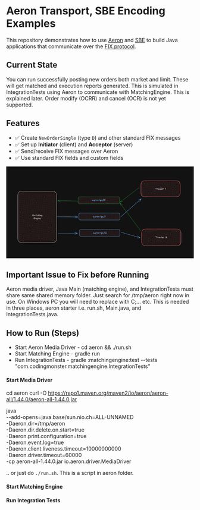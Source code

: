 # Aeron Transport, SBE Encoding Examples

This repository demonstrates how to use [Aeron](https://aeron.io/) and [SBE](https://github.com/aeron-io/simple-binary-encoding/wiki/FIX-SBE-XML-Primer) to build Java applications that communicate over the [FIX protocol](https://www.fixtrading.org/).

## Current State
You can run successfully posting new orders both market and limit.
These will get matched and execution reports generated.
This is simulated in IntegrationTests using Aeron to communicate
with MatchingEngine. This is explained later.
Order modify (OCRR) and cancel (OCR) is not yet supported.

## Features

- ✅ Create `NewOrderSingle` (type `D`) and other standard FIX messages
- ✅ Set up **Initiator** (client) and **Acceptor** (server)
- ✅ Send/receive FIX messages over Aeron
- ✅ Use standard FIX fields and custom fields

![img.png](img.png)

## Important Issue to Fix before Running
Aeron media driver, Java Main (matching engine), and IntegrationTests must share same shared memory folder.
Just search for /tmp/aeron right now in use.
On Windows PC you will need to replace with C;\... etc.
This is needed in three places, aeron starter i.e. run.sh, Main.java, and IntegrationTests.java.

## How to Run (Steps)
* Start Aeron Media Driver - cd aeron && ./run.sh
* Start Matching Engine - gradle run
* Run IntegrationTests - gradle :matchingengine:test --tests "com.codingmonster.matchingengine.IntegrationTests"

#### Start Media Driver
cd aeron
curl -O https://repo1.maven.org/maven2/io/aeron/aeron-all/1.44.0/aeron-all-1.44.0.jar

java \
--add-opens=java.base/sun.nio.ch=ALL-UNNAMED \
-Daeron.dir=/tmp/aeron \
-Daeron.dir.delete.on.start=true \
-Daeron.print.configuration=true \
-Daeron.event.log=true \
-Daeron.client.liveness.timeout=10000000000 \
-Daeron.driver.timeout=60000 \
-cp aeron-all-1.44.0.jar io.aeron.driver.MediaDriver

.. or just do `./run.sh`. This is a script in aeron folder.

#### Start Matching Engine


#### Run Integration Tests
